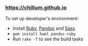 ### https://chillum.github.io

To set up developer's environment:

* Install [Ruby](https://www.ruby-lang.org/en/downloads/), [Pandoc](https://pandoc.org/installing.html) and [Sass](https://github.com/sass/dart-sass#using-dart-sass)
* `gem install haml pandoc-ruby`
* Run `rake -T` to see the build tasks
